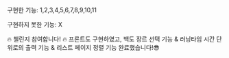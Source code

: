 구현한 기능: 1,2,3,4,5,6,7,8,9,10,11

구현하지 못한 기능: X

🔥 챌린지 참여합니다! 🔥
프론트도 구현하였고, 백도 장르 선택 기능 & 러닝타임 시간 단위로의 출력 기능 & 리스트 페이지 정렬 기능 완료했습니다!😎
